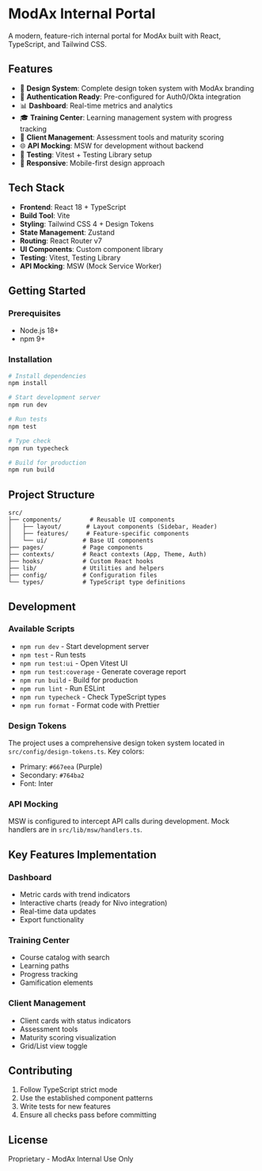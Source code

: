 # ModAx Internal Portal

A modern, feature-rich internal portal for ModAx built with React, TypeScript, and Tailwind CSS.

## Features

- 🎨 **Design System**: Complete design token system with ModAx branding
- 🔐 **Authentication Ready**: Pre-configured for Auth0/Okta integration
- 📊 **Dashboard**: Real-time metrics and analytics
- 🎓 **Training Center**: Learning management system with progress tracking
- 👥 **Client Management**: Assessment tools and maturity scoring
- 🌐 **API Mocking**: MSW for development without backend
- 🧪 **Testing**: Vitest + Testing Library setup
- 📱 **Responsive**: Mobile-first design approach

## Tech Stack

- **Frontend**: React 18 + TypeScript
- **Build Tool**: Vite
- **Styling**: Tailwind CSS 4 + Design Tokens
- **State Management**: Zustand
- **Routing**: React Router v7
- **UI Components**: Custom component library
- **Testing**: Vitest, Testing Library
- **API Mocking**: MSW (Mock Service Worker)

## Getting Started

### Prerequisites

- Node.js 18+ 
- npm 9+

### Installation

```bash
# Install dependencies
npm install

# Start development server
npm run dev

# Run tests
npm test

# Type check
npm run typecheck

# Build for production
npm run build
```

## Project Structure

```
src/
├── components/        # Reusable UI components
│   ├── layout/       # Layout components (Sidebar, Header)
│   ├── features/     # Feature-specific components
│   └── ui/          # Base UI components
├── pages/           # Page components
├── contexts/        # React contexts (App, Theme, Auth)
├── hooks/           # Custom React hooks
├── lib/             # Utilities and helpers
├── config/          # Configuration files
└── types/           # TypeScript type definitions
```

## Development

### Available Scripts

- `npm run dev` - Start development server
- `npm test` - Run tests
- `npm run test:ui` - Open Vitest UI
- `npm run test:coverage` - Generate coverage report
- `npm run build` - Build for production
- `npm run lint` - Run ESLint
- `npm run typecheck` - Check TypeScript types
- `npm run format` - Format code with Prettier

### Design Tokens

The project uses a comprehensive design token system located in `src/config/design-tokens.ts`. Key colors:

- Primary: `#667eea` (Purple)
- Secondary: `#764ba2`
- Font: Inter

### API Mocking

MSW is configured to intercept API calls during development. Mock handlers are in `src/lib/msw/handlers.ts`.

## Key Features Implementation

### Dashboard
- Metric cards with trend indicators
- Interactive charts (ready for Nivo integration)
- Real-time data updates
- Export functionality

### Training Center
- Course catalog with search
- Learning paths
- Progress tracking
- Gamification elements

### Client Management
- Client cards with status indicators
- Assessment tools
- Maturity scoring visualization
- Grid/List view toggle

## Contributing

1. Follow TypeScript strict mode
2. Use the established component patterns
3. Write tests for new features
4. Ensure all checks pass before committing

## License

Proprietary - ModAx Internal Use Only